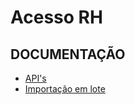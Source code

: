 # **Acesso RH**

## DOCUMENTAÇÃO

- [API's](api/README.md)
- [Importação em lote](importacao-lote/README.md)

